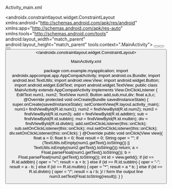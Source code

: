 Activity_main.xml

<?xml version="1.0" encoding="utf-8"?>
<androidx.constraintlayout.widget.ConstraintLayout
xmlns:android="http://schemas.android.com/apk/res/android"
xmlns:app="http://schemas.android.com/apk/res-auto"
xmlns:tools="http://schemas.android.com/tools"
android:layout_width="match_parent"
android:layout_height="match_parent"
tools:context=".MainActivity">
<TextView
android:layout_width="wrap_content"
android:layout_height="wrap_content"
android:text="Simple calculator"
android:textAllCaps="true"
android:textFontWeight="900"
android:fontFamily="sans-serif-black"
android:textSize="24sp"
android:textColor="#f00000"
app:layout_constraintBottom_toBottomOf="parent"
app:layout_constraintEnd_toEndOf="parent"
app:layout_constraintStart_toStartOf="parent"
app:layout_constraintTop_toTopOf="parent"
app:layout_constraintVertical_bias="0.05" />
<EditText
android:id="@+id/num1"
android:layout_width="129dp"
android:layout_height="60dp"
android:background="#4E86B2"
android:ems="10"
android:textAlignment="center"
android:text="0"
android:inputType="number"
android:padding="3dp"
app:layout_constraintBottom_toBottomOf="parent"
app:layout_constraintEnd_toEndOf="parent"
app:layout_constraintHorizontal_bias="0.812"
app:layout_constraintStart_toStartOf="parent"
app:layout_constraintTop_toTopOf="parent"
app:layout_constraintVertical_bias="0.291" />
<EditText
android:id="@+id/num2"
android:layout_width="132dp"
android:layout_height="65dp"
android:background="#4E86B2"
android:ems="10"
android:text="0"
android:textAlignment="center"
android:inputType="number"
android:padding="3dp"
app:layout_constraintBottom_toBottomOf="parent"
app:layout_constraintEnd_toEndOf="parent"
app:layout_constraintHorizontal_bias="0.204"
app:layout_constraintStart_toStartOf="parent"
app:layout_constraintTop_toTopOf="parent"
app:layout_constraintVertical_bias="0.291" />
<Button
android:layout_width="55dp"
android:layout_height="50dp"
android:text="+"
app:layout_constraintBottom_toBottomOf="parent"
app:layout_constraintEnd_toEndOf="parent"
app:layout_constraintHorizontal_bias="0.238"
app:layout_constraintStart_toStartOf="parent"
app:layout_constraintTop_toTopOf="parent"
app:layout_constraintVertical_bias="0.513"
android:id="@+id/addbtn"/>
<Button
android:layout_width="55dp"
android:layout_height="50dp"
android:text="-"
android:id="@+id/subbtn"
app:layout_constraintBottom_toBottomOf="parent"
app:layout_constraintEnd_toEndOf="parent"
app:layout_constraintHorizontal_bias="0.441"
app:layout_constraintStart_toStartOf="parent"
app:layout_constraintTop_toTopOf="parent"
app:layout_constraintVertical_bias="0.513" />
<Button
android:layout_width="55dp"
android:layout_height="50dp"
android:text="*"
android:id="@+id/mulbtn"
app:layout_constraintBottom_toBottomOf="parent"
app:layout_constraintEnd_toEndOf="parent"
app:layout_constraintHorizontal_bias="0.643"
app:layout_constraintStart_toStartOf="parent"
app:layout_constraintTop_toTopOf="parent"
app:layout_constraintVertical_bias="0.513" />
<Button
android:layout_width="55dp"
android:layout_height="50dp"
android:text="/"
android:id="@+id/divbtn"
app:layout_constraintBottom_toBottomOf="parent"
app:layout_constraintEnd_toEndOf="parent"
app:layout_constraintHorizontal_bias="0.828"
app:layout_constraintStart_toStartOf="parent"
app:layout_constraintTop_toTopOf="parent"
app:layout_constraintVertical_bias="0.513" />
<TextView
android:id="@+id/num3"
android:layout_width="54dp"
android:layout_height="46dp"
android:background="#7AA3C4"
android:padding="8dp"
android:text="0"
android:textSize="20sp"
android:textAlignment="center"
android:gravity="center"
app:layout_constraintBottom_toBottomOf="parent"
app:layout_constraintEnd_toEndOf="parent"
app:layout_constraintStart_toStartOf="parent"
app:layout_constraintTop_toTopOf="parent"
app:layout_constraintVertical_bias="0.792" />
<TextView
android:layout_width="wrap_content"
android:layout_height="wrap_content"
android:text="The calculated answer is"
android:textSize="18sp"
android:fontFamily="sans-serif-black"
app:layout_constraintBottom_toBottomOf="parent"
app:layout_constraintEnd_toEndOf="parent"
app:layout_constraintHorizontal_bias="0.503"
app:layout_constraintStart_toStartOf="parent"
app:layout_constraintTop_toTopOf="parent"
app:layout_constraintVertical_bias="0.714" />
</androidx.constraintlayout.widget.ConstraintLayout>


MainActivity.xml

package com.example.myapplication;
import androidx.appcompat.app.AppCompatActivity;
import android.os.Bundle;
import android.text.TextUtils;
import android.view.View;
import android.widget.Button;
import android.widget.EditText;
import android.widget.TextView;
public class MainActivity extends AppCompatActivity implements
View.OnClickListener {
EditText num1, num2;
TextView num3;
Button add,sub,mul,div;
float a,b,c;
@Override
protected void onCreate(Bundle savedInstanceState) {
super.onCreate(savedInstanceState);
setContentView(R.layout.activity_main);
num1= findViewById(R.id.num1);
num2 = findViewById(R.id.num2);
num3 = findViewById(R.id.num3);
add = findViewById(R.id.addbtn);
sub = findViewById(R.id.subbtn);
mul = findViewById(R.id.mulbtn);
div = findViewById(R.id.divbtn);
add.setOnClickListener(this::onClick);
sub.setOnClickListener(this::onClick);
mul.setOnClickListener(this::onClick);
div.setOnClickListener(this::onClick);
}
@Override
public void onClick(View view){
float a = 0;
float b = 0;
float result = 0;
String oper = "";
if (TextUtils.isEmpty(num1.getText().toString()) ||
TextUtils.isEmpty(num2.getText().toString()))
return;
a = Float.parseFloat(num1.getText().toString());
b = Float.parseFloat(num2.getText().toString());
int id = view.getId();
if (id == R.id.addbtn) {
oper = "+";
result = a + b;
} else if (id == R.id.subbtn) {
oper = "-";
result = a - b;
} else if (id == R.id.mulbtn) {
oper = "*";
result = a * b;
} else if (id == R.id.divbtn) {
oper = "/";
result = a / b;
}/
/ form the output line
num3.setText(Float.toString(result));
}
}
